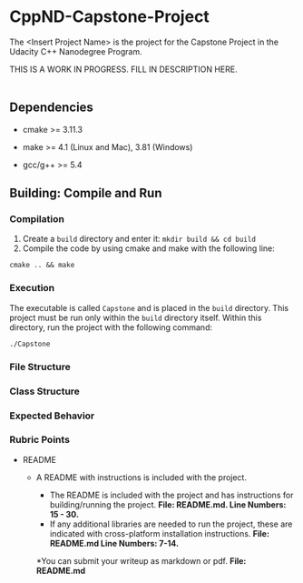 # CppND-Capstone-Project

The &lt;Insert Project Name&gt; is the project for the Capstone Project in the Udacity C++ Nanodegree Program. <br />

THIS IS A WORK IN PROGRESS. FILL IN DESCRIPTION HERE.<br /><br />

## Dependencies

* cmake >= 3.11.3

* make >= 4.1 (Linux and Mac), 3.81 (Windows)

* gcc/g++ >= 5.4

## Building: Compile and Run

### Compilation

1. Create a `build` directory and enter it: `mkdir build && cd build`
2. Compile the code by using cmake and make with the following line:
```
cmake .. && make
```
### Execution

The executable is called `Capstone` and is placed in the `build` directory. This project must be run only within the `build` directory itself. Within this directory, run the project with the following command:

```
./Capstone
```

### File Structure


### Class Structure


### Expected Behavior


### Rubric Points

* README
	* A README with instructions is included with the project.
		* The README is included with the project and has instructions for building/running the project. <strong>File: README.md. Line Numbers: 15 - 30.</strong>
		* If any additional libraries are needed to run the project, these are indicated with cross-platform installation instructions. <strong>File: README.md Line Numbers: 7-14.</strong>

		*You can submit your writeup as markdown or pdf. <strong>File: README.md</strong>
	
